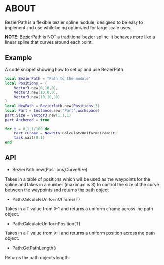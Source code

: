 # ABOUT
BezierPath is a flexible bezier spline module, designed to be easy to implenent and use while being optimizied for large scale uses.

__NOTE__: BezierPath is NOT a traditional bezier spline. it behaves more like a linear spline that curves around each point.

## Example

A code snippet showing how to set up and use BezierPath.
```lua
local BezierPath = "Path to the module"
local Positions = {
    Vector3.new(0,10,0),
    Vector3.new(10,0,0),
    Vector3.new(10,10,10)
}
local NewPath = BezierPath.new(Positions,3)
local Part = Instance.new("Part",workspace)
part.Size = Vector3.new(1,1,1)
part.Anchored = true

for t = 0,1,1/100 do
    Part.CFrame = NewPath:CalculateUniformCFrame(t)
    task.wait(0.1)
end
```

## API

* BezierPath.new(Positions,CurveSize)

Takes in a table of positions which will be used as the waypoints for the spline and takes in a number (maximum is 3) to control the size of the curve between the waypoints and returns the path object.

* Path:CalculateUniformCFrame(T)
  
Takes in a T value from 0-1 and returns a uniform cframe across the path object.

* Path:CalculateUniformPosition(T)
  
Takes in a T value from 0-1 and returns a uniform position across the path object.

* Path:GetPathLength()

Returns the path objects length.
